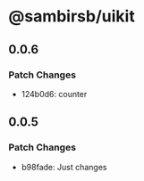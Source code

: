 # @sambirsb/uikit

## 0.0.6

### Patch Changes

- 124b0d6: counter

## 0.0.5

### Patch Changes

- b98fade: Just changes
